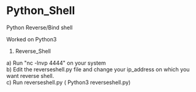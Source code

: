 # Python_Shell
Python Reverse/Bind shell 

Worked on Python3 

1) Reverse_Shell

  a) Run "nc -lnvp 4444" on your system <br/>
  b) Edit the reverseshell.py file and change your ip_address on which you want reverse shell.<br/>
  c) Run reverseshell.py ( Python3 reverseshell.py)<br/>
